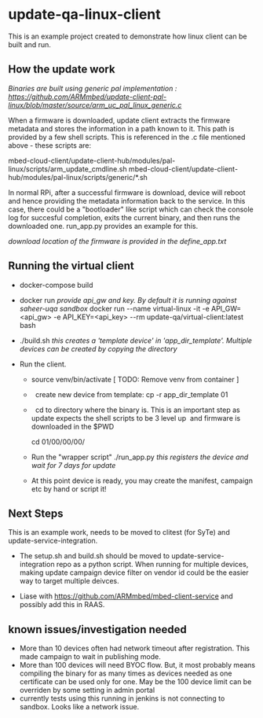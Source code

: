 # update-qa-linux-client
This is an example project created to demonstrate how linux client can be built and run.

## How the update work
_Binaries are built using generic pal implementation : https://github.com/ARMmbed/update-client-pal-linux/blob/master/source/arm_uc_pal_linux_generic.c_

When a firmware is downloaded, update client extracts the firmware metadata and stores the information in a path known to it. This path is provided by a few shell scripts. This is referenced in the .c file mentioned above - these scripts are:

mbed-cloud-client/update-client-hub/modules/pal-linux/scripts/arm_update_cmdline.sh
mbed-cloud-client/update-client-hub/modules/pal-linux/scripts/generic/*.sh

In normal RPi, after a successful firmware is download, device will reboot and hence providing the metadata information back to the service. In this case, there could be a "bootloader" like script which can check the console log for succesful completion, exits the current binary, and then runs the downloaded one. run_app.py provides an example for this.

_download location of the firmware is provided in the define_app.txt_


## Running the virtual client
*  docker-compose build
*  docker run
    _provide api_gw and key. By default it is running against saheer-uqa sandbox_
    docker run --name virtual-linux -it -e API_GW=<api_gw> -e API_KEY=<api_key> --rm update-qa/virtual-client:latest  bash
    
*  ./build.sh
    _this creates a 'template device' in 'app_dir_template'. Multiple devices can be created by copying the directory_

*  Run the client. 
    *   source venv/bin/activate [ TODO: Remove venv from container ]
    *   create new device from template: cp -r app_dir_template 01
    *   cd to directory where the binary is. This is an important step as update expects the shell scripts to be 3 level up  and firmware is downloaded in the $PWD
        
        cd 01/00/00/00/
    
    *   Run the "wrapper script" ./run_app.py
        _this registers the device and wait for 7 days for update_
    
    *   At this point device is ready, you may create the manifest, campaign etc by hand or script it!


## Next Steps
This is an example work, needs to be moved to clitest (for SyTe) and update-service-integration. 

* The setup.sh and build.sh should be moved to update-service-integration repo as a python script. When running for multiple devices, making update campaign device filter on vendor id could be the easier way to target multiple deivces.

* Liase with https://github.com/ARMmbed/mbed-client-service and possibly add this in RAAS.

## known issues/investigation needed
* More than 10 devices often had network timeout after registration. This made campaign to wait in publishing mode.
* More than 100 devices will need BYOC flow. But, it most probably means compiling the binary for as many times as devices needed as one certificate can be used only for one. May be the 100 device limit can be overriden by some setting in admin portal
* currently tests using this running in jenkins is not connecting to sandbox. Looks like a network issue.



